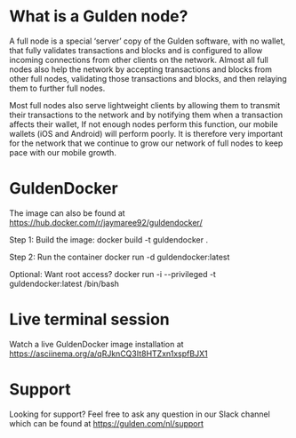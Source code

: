 # What is a Gulden node?
A full node is a special ‘server’ copy of the Gulden software, with no wallet, that fully validates transactions and blocks and is configured to allow incoming connections from other clients on the network.
Almost all full nodes also help the network by accepting transactions and blocks from other full nodes, validating those transactions and blocks, and then relaying them to further full nodes.

Most full nodes also serve lightweight clients by allowing them to transmit their transactions to the network and by notifying them when a transaction affects their wallet, If not enough nodes perform this function, our mobile wallets (iOS and Android) will perform poorly. It is therefore very important for the network that we continue to grow our network of full nodes to keep pace with our mobile growth.

# GuldenDocker
The image can also be found at https://hub.docker.com/r/jaymaree92/guldendocker/

Step 1: Build the image:
docker build -t guldendocker .

Step 2: Run the container
docker run -d guldendocker:latest

Optional: Want root access?
docker run -i --privileged -t guldendocker:latest /bin/bash

# Live terminal session
Watch a live GuldenDocker image installation at https://asciinema.org/a/qRJknCQ3It8HTZxn1xspfBJX1

# Support
Looking for support? Feel free to ask any question in our Slack channel which can be found at https://gulden.com/nl/support
